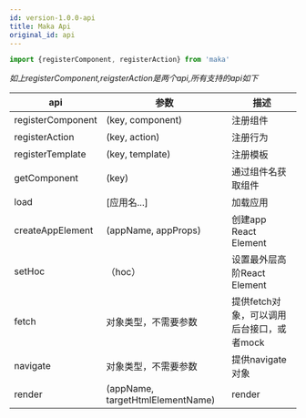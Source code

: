 ```yaml
---
id: version-1.0.0-api
title: Maka Api
original_id: api
---
```


```javascript 
import {registerComponent, registerAction} from 'maka'
```
*如上registerComponent,reigsterAction是两个api,所有支持的api如下*

api | 参数 |  描述 | 
--- | -- | -- | 
registerComponent | (key, component)  | 注册组件
registerAction | (key, action) | 注册行为
registerTemplate | (key, template) | 注册模板
getComponent | (key) | 通过组件名获取组件
load | [应用名...] | 加载应用
createAppElement | (appName, appProps) | 创建app React Element
setHoc | （hoc） | 设置最外层高阶React Element
fetch | 对象类型，不需要参数  | 提供fetch对象，可以调用后台接口，或者mock
navigate | 对象类型，不需要参数 | 提供navigate对象
render | (appName, targetHtmlElementName) | render
